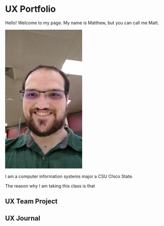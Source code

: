 # UX Portfolio
Hello! Welcome to my page.
My name is Matthew, but you can call me Matt.

<a href="assets/12326.jpeg"><img src="assets/12326.jpeg" width="250" height="450"/></a>

I am a computer information systems major a CSU Chico State. 

The reason why I am taking this class is that 

## UX Team Project


## UX Journal

